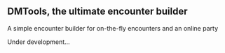 ## DMTools, the ultimate encounter builder

A simple encounter builder for on-the-fly encounters and an online party

Under development...
